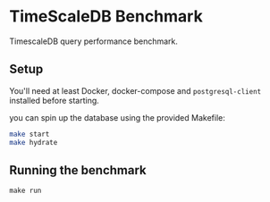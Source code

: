 # TimeScaleDB Benchmark

TimescaleDB query performance benchmark.

## Setup

You'll need at least Docker, docker-compose and `postgresql-client` installed
before starting.

you can spin up the database using the provided Makefile:

```bash
make start
make hydrate
```

## Running the benchmark

```
make run
```